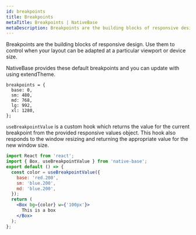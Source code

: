 ```yaml
---
id: breakpoints
title: Breakpoints
metaTitle: Breakpoints | NativeBase
metaDescription: Breakpoints are the building blocks of responsive design. NativeBase provides some default breakpoints which you can check out and update using extendTheme.
---
```


Breakpoints are the building blocks of responsive design. Use them to control when your layout can be adapted at a particular viewport or device size.

NativeBase provides these default breakpoints and you can update with using extendTheme.

```tsx
breakpoints = {
  base: 0,
  sm: 480,
  md: 768,
  lg: 992,
  xl: 1280,
};
```

`useBreakpointValue` is a custom hook which returns the value for the current breakpoint from the provided responsive values object. This hook also responds to the window resizing and returning the appropriate value for the new window size.

```jsx
import React from 'react';
import { Box, useBreakpointValue } from 'native-base';
export default () => {
  const color = useBreakpointValue({
    base: 'red.200',
    sm: 'blue.200',
    md: 'blue.200',
  });
  return (
    <Box bg={color} w={'100px'}>
      This is a box
    </Box>
  );
};
```
